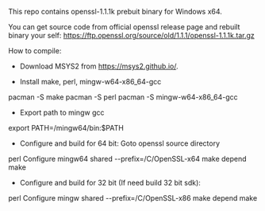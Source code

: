 This repo contains openssl-1.1.1k prebuit binary for Windows x64.

You can get source code from official openssl release page and rebuilt binary your self:
https://ftp.openssl.org/source/old/1.1.1/openssl-1.1.1k.tar.gz

How to compile:

- Download MSYS2 from https://msys2.github.io/. 

- Install make, perl, mingw-w64-x86_64-gcc

pacman -S make
pacman -S perl
pacman -S mingw-w64-x86_64-gcc

- Export path to mingw gcc

export PATH=/mingw64/bin:$PATH

- Configure and build for 64 bit: Goto openssl source directory

perl Configure mingw64 shared --prefix=/C/OpenSSL-x64
make depend
make

- Configure and build for 32 bit (If need build 32 bit sdk): 

perl Configure mingw shared --prefix=/C/OpenSSL-x86
make depend
make

